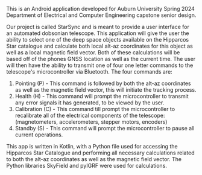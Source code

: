 This is an Android application developed for Auburn University Spring 2024 Department of Electrical and Computer Engineering capstone senior design.

Our project is called StarSync and is meant to provide a user interface for an automated dobsonian telescope. This application will give the user the ability to 
select one of the deep space objects available on the Hipparcos Star catalogue and calculate both local alt-az coordinates for this object as well as a 
local magnetic field vector. Both of these calculations will be based off of the phones GNSS location as well as the current time. The user will then have the 
ability to transmit one of four one letter commands to the telescope's microcontroller via Bluetooth. The four commands are:
  1) Pointing (P) - This command is followed by both the alt-az coordinates as well as the magnetic field vector, this will initiate the tracking process.
  2) Health (H) - This command will prompt the microcontroller to transmit any error signals it has generated, to be viewed by the user.
  3) Calibration (C) - This command till prompt the microcontroller to recalibrate all of the electrical components of the telescope:
       (magnetometers, accelerometers, stepper motors, encoders)
  4) Standby (S) - This command will prompt the microcontroller to pause all current operations.

This app is written in Kotlin, with a Python file used for accessing the Hipparcos Star Catalogue and performing all necessary calculations related to both the 
alt-az coordinates as well as the magnetic field vector. The Python libraries SkyField and pyIGRF were used for calculations. 

